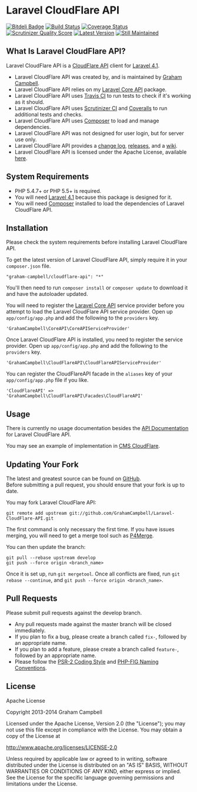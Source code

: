 Laravel CloudFlare API
======================


[![Bitdeli Badge](https://d2weczhvl823v0.cloudfront.net/GrahamCampbell/Laravel-CloudFlare-API/trend.png)](https://bitdeli.com/free "Bitdeli Badge")
[![Build Status](https://travis-ci.org/GrahamCampbell/Laravel-CloudFlare-API.png?branch=develop)](https://travis-ci.org/GrahamCampbell/Laravel-CloudFlare-API)
[![Coverage Status](https://coveralls.io/repos/GrahamCampbell/Laravel-CloudFlare-API/badge.png?branch=develop)](https://coveralls.io/r/GrahamCampbell/Laravel-CloudFlare-API)
[![Scrutinizer Quality Score](https://scrutinizer-ci.com/g/GrahamCampbell/Laravel-CloudFlare-API/badges/quality-score.png?s=0f3507596babc2503396aed5abceabeb6f703db9)](https://scrutinizer-ci.com/g/GrahamCampbell/Laravel-CloudFlare-API)
[![Latest Version](https://poser.pugx.org/graham-campbell/cloudflare-api/v/stable.png)](https://packagist.org/packages/graham-campbell/cloudflare-api)
[![Still Maintained](http://stillmaintained.com/GrahamCampbell/Laravel-CloudFlare-API.png)](http://stillmaintained.com/GrahamCampbell/Laravel-CloudFlare-API)


## What Is Laravel CloudFlare API?

Laravel CloudFlare API is a [CloudFlare API](https://www.cloudflare.com/docs/client-api.html) client for [Laravel 4.1](http://laravel.com).  

* Laravel CloudFlare API was created by, and is maintained by [Graham Campbell](https://github.com/GrahamCampbell).  
* Laravel CloudFlare API relies on my [Laravel Core API](https://github.com/GrahamCampbell/Laravel-Core-API) package.  
* Laravel CloudFlare API uses [Travis CI](https://travis-ci.org/GrahamCampbell/Laravel-CloudFlare-API) to run tests to check if it's working as it should.  
* Laravel CloudFlare API uses [Scrutinizer CI](https://scrutinizer-ci.com/g/GrahamCampbell/Laravel-CloudFlare-API) and [Coveralls](https://coveralls.io/r/GrahamCampbell/Laravel-CloudFlare-API) to run additional tests and checks.  
* Laravel CloudFlare API uses [Composer](https://getcomposer.org) to load and manage dependencies.  
* Laravel CloudFlare API was not designed for user login, but for server use only.  
* Laravel CloudFlare API provides a [change log](https://github.com/GrahamCampbell/Laravel-CloudFlare-API/blob/develop/CHANGELOG.md), [releases](https://github.com/GrahamCampbell/Laravel-CloudFlare-API/releases), and a [wiki](https://github.com/GrahamCampbell/Laravel-CloudFlare-API/wiki).  
* Laravel CloudFlare API is licensed under the Apache License, available [here](https://github.com/GrahamCampbell/Laravel-CloudFlare-API/blob/develop/LICENSE.md).  


## System Requirements

* PHP 5.4.7+ or PHP 5.5+ is required.  
* You will need [Laravel 4.1](http://laravel.com) because this package is designed for it.  
* You will need [Composer](https://getcomposer.org) installed to load the dependencies of Laravel CloudFlare API.  


## Installation

Please check the system requirements before installing Laravel CloudFlare API.  

To get the latest version of Laravel CloudFlare API, simply require it in your `composer.json` file.  

`"graham-campbell/cloudflare-api": "*"`  

You'll then need to run `composer install` or `composer update` to download it and have the autoloader updated.  

You will need to register the [Laravel Core API](https://github.com/GrahamCampbell/Laravel-Core-API) service provider before you attempt to load the Laravel CloudFlare API service provider. Open up `app/config/app.php` and add the following to the `providers` key.  

`'GrahamCampbell\CoreAPI\CoreAPIServiceProvider'`  

Once Laravel CloudFlare API is installed, you need to register the service provider. Open up `app/config/app.php` and add the following to the `providers` key.  

`'GrahamCampbell\CloudFlareAPI\CloudFlareAPIServiceProvider'`  

You can register the CloudFlareAPI facade in the `aliases` key of your `app/config/app.php` file if you like.  

`'CloudFlareAPI' => 'GrahamCampbell\CloudFlareAPI\Facades\CloudFlareAPI'`  


## Usage

There is currently no usage documentation besides the [API Documentation](http://grahamcampbell.github.io/Laravel-CloudFlare-API
) for Laravel CloudFlare API.  

You may see an example of implementation in [CMS CloudFlare](https://github.com/GrahamCampbell/CMS-CloudFlare).  


## Updating Your Fork

The latest and greatest source can be found on [GitHub](https://github.com/GrahamCampbell/Laravel-CloudFlare-API).  
Before submitting a pull request, you should ensure that your fork is up to date.  

You may fork Laravel CloudFlare API:  

    git remote add upstream git://github.com/GrahamCampbell/Laravel-CloudFlare-API.git

The first command is only necessary the first time. If you have issues merging, you will need to get a merge tool such as [P4Merge](http://perforce.com/product/components/perforce_visual_merge_and_diff_tools).  

You can then update the branch:  

    git pull --rebase upstream develop
    git push --force origin <branch_name>

Once it is set up, run `git mergetool`. Once all conflicts are fixed, run `git rebase --continue`, and `git push --force origin <branch_name>`.  


## Pull Requests

Please submit pull requests against the develop branch.  

* Any pull requests made against the master branch will be closed immediately.  
* If you plan to fix a bug, please create a branch called `fix-`, followed by an appropriate name.  
* If you plan to add a feature, please create a branch called `feature-`, followed by an appropriate name.  
* Please follow the [PSR-2 Coding Style](https://github.com/php-fig/fig-standards/blob/master/accepted/PSR-2-coding-style-guide.md) and [PHP-FIG Naming Conventions](https://github.com/php-fig/fig-standards/blob/master/bylaws/002-psr-naming-conventions.md).  


## License

Apache License  

Copyright 2013-2014 Graham Campbell  

Licensed under the Apache License, Version 2.0 (the "License");
you may not use this file except in compliance with the License.
You may obtain a copy of the License at  

 http://www.apache.org/licenses/LICENSE-2.0  

Unless required by applicable law or agreed to in writing, software
distributed under the License is distributed on an "AS IS" BASIS,
WITHOUT WARRANTIES OR CONDITIONS OF ANY KIND, either express or implied.
See the License for the specific language governing permissions and
limitations under the License.  
